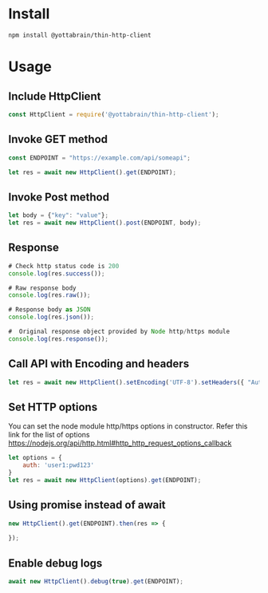 # Install

```
npm install @yottabrain/thin-http-client
```

# Usage

## Include HttpClient

``` javascript
const HttpClient = require('@yottabrain/thin-http-client');
```

## Invoke GET method

``` javascript
const ENDPOINT = "https://example.com/api/someapi";

let res = await new HttpClient().get(ENDPOINT);
```

## Invoke Post method

``` javascript
let body = {"key": "value"};
let res = await new HttpClient().post(ENDPOINT, body);
```

## Response 
``` javascript
# Check http status code is 200
console.log(res.success());

# Raw response body
console.log(res.raw());

# Response body as JSON
console.log(res.json());

#  Original response object provided by Node http/https module
console.log(res.response());
```

## Call API with Encoding and headers

``` javascript
let res = await new HttpClient().setEncoding('UTF-8').setHeaders({ "Authorization": token }).get(ENDPOINT);
```

## Set HTTP options

You can set the node module http/https options in constructor.
Refer this link for the list of options
https://nodejs.org/api/http.html#http_http_request_options_callback

``` javascript
let options = {
    auth: 'user1:pwd123'
}
let res = await new HttpClient(options).get(ENDPOINT);
```

## Using promise instead of await

``` javascript
new HttpClient().get(ENDPOINT).then(res => {
    
});
```

## Enable debug logs

``` javascript
await new HttpClient().debug(true).get(ENDPOINT);
```